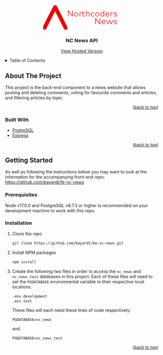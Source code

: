 <div id="top"></div>

<!-- PROJECT LOGO -->
<br />
<div align="center">
  <a href="https://github.com/bayardt/be_nc_news">
    <img src="NCNewsLogo.png" alt="Logo" height="80">
  </a>

<h3 align="center">NC News API</h3>

  <p align="center">
    <a href="https://nc-news-bt22.herokuapp.com/api/">View Hosted Version</a>
  </p>
</div>



<!-- TABLE OF CONTENTS -->
<details>
  <summary>Table of Contents</summary>
  <ol>
    <li>
      <a href="#about-the-project">About The Project</a>
      <ul>
        <li><a href="#built-with">Built With</a></li>
      </ul>
    </li>
    <li>
      <a href="#getting-started">Getting Started</a>
      <ul>
        <li><a href="#prerequisites">Prerequisites</a></li>
        <li><a href="#installation">Installation</a></li>
      </ul>
    </li>
  </ol>
</details>



<!-- ABOUT THE PROJECT -->
## About The Project

This project is the back-end component to a news website that allows posting and deleting comments, voting for favourite comments and articles, and filtering articles by topic.

<p align="right">(<a href="#top">back to top</a>)</p>



### Built With

* [PostreSQL](https://www.postgresql.org)
* [Express](https://expressjs.com)

<p align="right">(<a href="#top">back to top</a>)</p>



<!-- GETTING STARTED -->
## Getting Started

As well as following the instructions below you may want to look at the information for the accompanying front-end repo: https://github.com/bayardt/fe-nc-news

### Prerequisites

Node v17.0.0 and PostgreSQL v8.7.3 or higher is recommended on your development machine to work with this repo.

### Installation

1. Clone the repo
   ```sh
   git clone https://github.com/bayardt/be-nc-news.git
   ```
2. Install NPM packages
   ```sh
   npm install
   ```
3. Create the following two files in order to access the `nc_news` and `nc_news_test` databases in this project. Each of these files will need to set the `PGDATABASE` environmental variable to their respective local locations.
   ```
   .env.development
   .env.test
   ```

   These files will each need these lines of code respectively:

   ```
   PGDATABASE=nc_news
   ```

   and

   ```
   PGDATABASE=nc_news_test
   ```
<p align="right">(<a href="#top">back to top</a>)</p>
